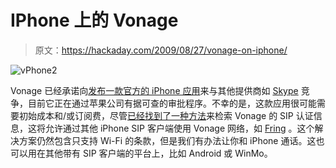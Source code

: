 # IPhone 上的 Vonage

> 原文：<https://hackaday.com/2009/08/27/vonage-on-iphone/>

![vPhone2](img/e2895823dda7a05807e37fbd7e70b8de.png "vPhone2")

Vonage 已经承诺向[发布一款官方的 iPhone 应用](http://www.fiercemobilecontent.com/story/unspecified-issues-stall-vonages-iphone-app/2009-08-26)来与其他提供商如 [Skype](http://www.skype.com/download/skype/iphone/) 竞争，目前它正在通过苹果公司有据可查的审批程序。不幸的是，这款应用很可能需要初始成本和/或订阅费，尽管[已经找到了一种方法](http://www.fettesps.com/?p=430)来检索 Vonage 的 SIP 认证信息，这将允许通过其他 iPhone SIP 客户端使用 Vonage 网络，如 [Fring](http://www.fring.com/download/iphone/) 。这个解决方案仍然包含只支持 Wi-Fi 的条款，但是我们有办法让你和 iPhone 通话。这也可以用在其他带有 SIP 客户端的平台上，比如 Android 或 WinMo。